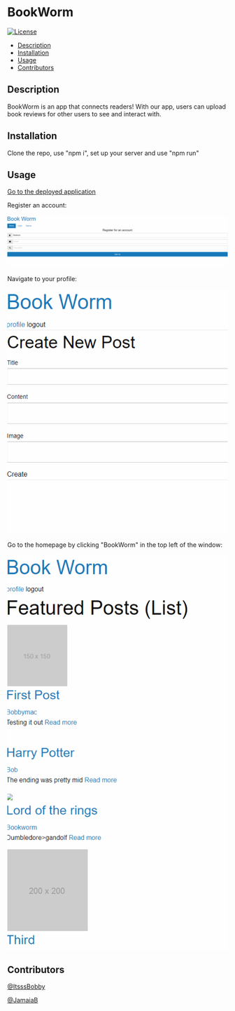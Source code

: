 # BookWorm
[![License](https://img.shields.io/badge/License-MIT-blue.svg)](https://opensource.org/licenses/MIT)
- [Description](#description) 
- [Installation](#installation) 
- [Usage](#usage) 
- [Contributors](#contributors)

## Description
BookWorm is an app that connects readers! With our app, users can upload book reviews for other users to see and interact with. 

## Installation
Clone the repo, use "npm i", set up your server and use "npm run"

## Usage
[Go to the deployed application](https://boookwormm.herokuapp.com/signup)

Register an account:

![sign-up page](./public/images/register.png)

Navigate to your profile:

![profile page](./public/images/post.png)

Go to the homepage by clicking "BookWorm" in the top left of the window:

![profile page](./public/images/homepage.png)

## Contributors
[@ItsssBobby](https://github.com/ItsssBobby)

[@JamaiaB](https://github.com/JamaiaB)

